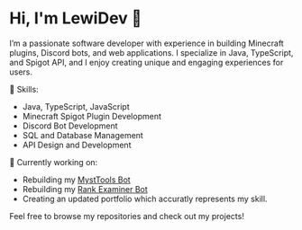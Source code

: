# Hi, I'm LewiDev 👋

I’m a passionate software developer with experience in building Minecraft plugins, Discord bots, and web applications. I specialize in Java, TypeScript, and Spigot API, and I enjoy creating unique and engaging experiences for users.

🔧 Skills:
- Java, TypeScript, JavaScript
- Minecraft Spigot Plugin Development
- Discord Bot Development
- SQL and Database Management
- API Design and Development

🚀 Currently working on:
- Rebuilding my [MystTools Bot](#)
- Rebuilding my [Rank Examiner Bot](#)
- Creating an updated portfolio which accuratly represents my skill. 

Feel free to browse my repositories and check out my projects!
